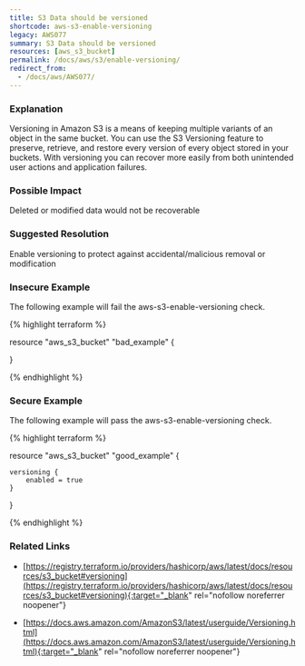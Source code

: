 ```yaml
---
title: S3 Data should be versioned
shortcode: aws-s3-enable-versioning
legacy: AWS077
summary: S3 Data should be versioned 
resources: [aws_s3_bucket] 
permalink: /docs/aws/s3/enable-versioning/
redirect_from: 
  - /docs/aws/AWS077/
---
```


### Explanation


Versioning in Amazon S3 is a means of keeping multiple variants of an object in the same bucket. 
You can use the S3 Versioning feature to preserve, retrieve, and restore every version of every object stored in your buckets. 
With versioning you can recover more easily from both unintended user actions and application failures.


### Possible Impact
Deleted or modified data would not be recoverable

### Suggested Resolution
Enable versioning to protect against accidental/malicious removal or modification


### Insecure Example

The following example will fail the aws-s3-enable-versioning check.

{% highlight terraform %}

resource "aws_s3_bucket" "bad_example" {

}

{% endhighlight %}



### Secure Example

The following example will pass the aws-s3-enable-versioning check.

{% highlight terraform %}

resource "aws_s3_bucket" "good_example" {

	versioning {
		enabled = true
	}
}

{% endhighlight %}



### Related Links


- [https://registry.terraform.io/providers/hashicorp/aws/latest/docs/resources/s3_bucket#versioning](https://registry.terraform.io/providers/hashicorp/aws/latest/docs/resources/s3_bucket#versioning){:target="_blank" rel="nofollow noreferrer noopener"}

- [https://docs.aws.amazon.com/AmazonS3/latest/userguide/Versioning.html](https://docs.aws.amazon.com/AmazonS3/latest/userguide/Versioning.html){:target="_blank" rel="nofollow noreferrer noopener"}


